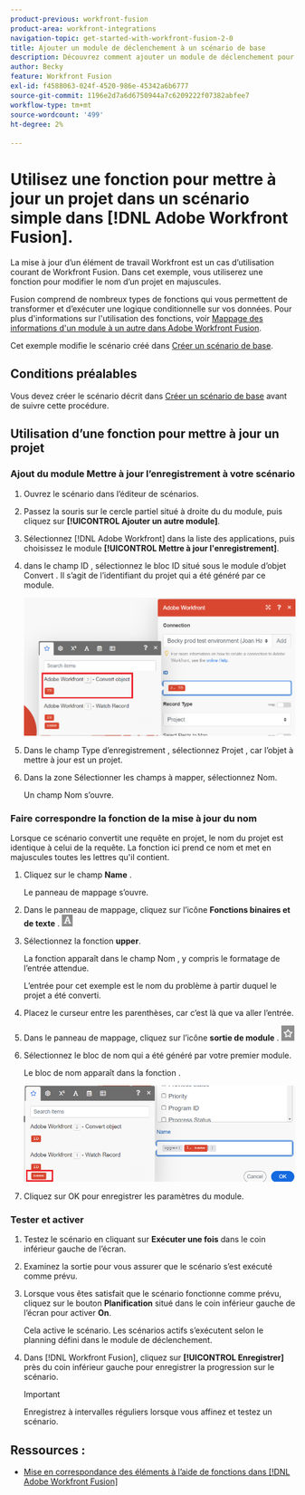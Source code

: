 ```yaml
---
product-previous: workfront-fusion
product-area: workfront-integrations
navigation-topic: get-started-with-workfront-fusion-2-0
title: Ajouter un module de déclenchement à un scénario de base
description: Découvrez comment ajouter un module de déclenchement pour permettre au scénario de rechercher périodiquement de nouvelles requêtes et de les convertir en projets.
author: Becky
feature: Workfront Fusion
exl-id: f4588063-024f-4520-986e-45342a6b6777
source-git-commit: 1196e2d7a6d6750944a7c6209222f07382abfee7
workflow-type: tm+mt
source-wordcount: '499'
ht-degree: 2%

---
```


# Utilisez une fonction pour mettre à jour un projet dans un scénario simple dans [!DNL Adobe Workfront Fusion].

La mise à jour d’un élément de travail Workfront est un cas d’utilisation courant de Workfront Fusion. Dans cet exemple, vous utiliserez une fonction pour modifier le nom d’un projet en majuscules.

Fusion comprend de nombreux types de fonctions qui vous permettent de transformer et d’exécuter une logique conditionnelle sur vos données. Pour plus d&#39;informations sur l&#39;utilisation des fonctions, voir [Mappage des informations d&#39;un module à un autre dans Adobe Workfront Fusion](/help/quicksilver/workfront-fusion/mapping/map-information-between-modules.md).

Cet exemple modifie le scénario créé dans [Créer un scénario de base](/help/quicksilver/workfront-fusion/get-started/build-practice-scenarios/create-simple-scenario.md).

## Conditions préalables

Vous devez créer le scénario décrit dans [Créer un scénario de base](/help/quicksilver/workfront-fusion/get-started/build-practice-scenarios/create-simple-scenario.md) avant de suivre cette procédure.

## Utilisation d’une fonction pour mettre à jour un projet

### Ajout du module Mettre à jour l’enregistrement à votre scénario

1. Ouvrez le scénario dans l’éditeur de scénarios.
1. Passez la souris sur le cercle partiel situé à droite du du module, puis cliquez sur **[!UICONTROL Ajouter un autre module]**.
1. Sélectionnez [!DNL Adobe Workfront] dans la liste des applications, puis choisissez le module **[!UICONTROL Mettre à jour l&#39;enregistrement]**.
1. dans le champ ID , sélectionnez le bloc ID situé sous le module d’objet Convert . Il s’agit de l’identifiant du projet qui a été généré par ce module.

   ![ID de l’objet Convert](assets/id-convert-object.png)

1. Dans le champ Type d’enregistrement , sélectionnez Projet , car l’objet à mettre à jour est un projet.
1. Dans la zone Sélectionner les champs à mapper, sélectionnez Nom.

   Un champ Nom s’ouvre.

### Faire correspondre la fonction de la mise à jour du nom

Lorsque ce scénario convertit une requête en projet, le nom du projet est identique à celui de la requête. La fonction ici prend ce nom et met en majuscules toutes les lettres qu&#39;il contient.

1. Cliquez sur le champ **Name** .

   Le panneau de mappage s’ouvre.
1. Dans le panneau de mappage, cliquez sur l’icône **Fonctions binaires et de texte** . ![Icône des fonctions de texte](/help/quicksilver/workfront-fusion/functions/assets/toolbar-icon-text&binary-functions.png)
1. Sélectionnez la fonction **upper**.

   La fonction apparaît dans le champ Nom , y compris le formatage de l’entrée attendue.

   L’entrée pour cet exemple est le nom du problème à partir duquel le projet a été converti.

1. Placez le curseur entre les parenthèses, car c’est là que va aller l’entrée.
1. Dans le panneau de mappage, cliquez sur l’icône **sortie de module** . ![Icône de sortie de module](/help/quicksilver/workfront-fusion/functions/assets/toolbar-icon-functions-you-map-from-other-modules.png)
1. Sélectionnez le bloc de nom qui a été généré par votre premier module.

   Le bloc de nom apparaît dans la fonction .

   ![Bloc de nom dans la fonction](assets/map-name.png)

1. Cliquez sur OK pour enregistrer les paramètres du module.

### Tester et activer

1. Testez le scénario en cliquant sur **Exécuter une fois** dans le coin inférieur gauche de l’écran.
1. Examinez la sortie pour vous assurer que le scénario s’est exécuté comme prévu.
1. Lorsque vous êtes satisfait que le scénario fonctionne comme prévu, cliquez sur le bouton **Planification** situé dans le coin inférieur gauche de l’écran pour activer **On**.

   Cela active le scénario. Les scénarios actifs s’exécutent selon le planning défini dans le module de déclenchement.
1. Dans [!DNL Workfront Fusion], cliquez sur **[!UICONTROL Enregistrer]** près du coin inférieur gauche pour enregistrer la progression sur le scénario.

   >[!IMPORTANT]
   >
   >Enregistrez à intervalles réguliers lorsque vous affinez et testez un scénario.

## Ressources :

* [Mise en correspondance des éléments à l’aide de fonctions dans [!DNL Adobe Workfront Fusion]](/help/quicksilver/workfront-fusion/mapping/map-information-between-modules.md)
